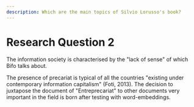 ```yaml
---
description: Which are the main topics of Silvio Lorusso's book?
---
```


# Research Question 2

The information society is characterised by the "lack of sense" of which Bifo talks about.&#x20;

The presence of precariat is typical of all the countries "existing under contemporary information capitalism" (Foti, 2013).  The decision to juxtapose the document of "Entreprecariat" to other documents very important in the field is born after testing with word-embeddings.

